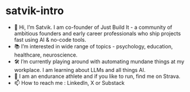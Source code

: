 # satvik-intro

- 👋 Hi, I’m Satvik. I am co-founder of Just Build It - a community of ambitious founders and early career professionals who ship projects fast using AI & no-code tools. 
- 📚 I’m interested in wide range of topics - psychology, education, healthcare, neuroscience. 
- 🛠️ I’m currently playing around with automating mundane things at my workplace. I am learning about LLMs and all things AI. 
- 🏃 I am an endurance athlete and if you like to run, find me on Strava. 
- 📫 How to reach me : LinkedIn, X or Substack
